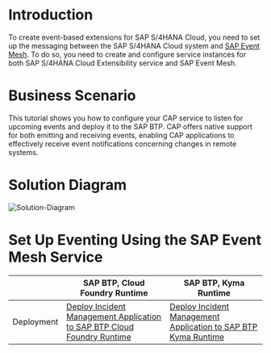 <!-- # Set Up Eventing Using the SAP Event Mesh Service

1. [Introduction](./prepare/introduction.md)
2. [Prerequisites](./prepare/prerequisites.md)
3. [Extend Incident Management Application with Eventing](./develop/extend-app.md)
4. [Running the application locally](./develop/run-app-locally.md)
5. [Option 1 - Deploy Incident Management Application to SAP BTP Cloud Foundry Runtime](./deploy/cf/deploy-to-cf.md)
6. [Option 2 - Deploy Incident Management Application to SAP BTP Kyma Runtime](./deploy/kyma/deploy-app-to-kyma.md)
7. [Test the end to end flow](./run-application/run-app-s4.md)

 -->
# Introduction
To create event-based extensions for SAP S/4HANA Cloud, you need to set up the messaging between the SAP S/4HANA Cloud system and [SAP Event Mesh](https://discovery-center.cloud.sap/serviceCatalog/event-mesh?region=all). To do so, you need to create and configure service instances for both SAP S/4HANA Cloud Extensibility service and SAP Event Mesh.

# Business Scenario

This tutorial shows you how to configure your CAP service to listen for upcoming events and deploy it to the SAP BTP. CAP offers native support for both emitting and receiving events, enabling CAP applications to effectively receive event notifications concerning changes in remote systems.

# Solution Diagram

![Solution-Diagram](./Solution-Diagram.png)

# Set Up Eventing Using the SAP Event Mesh Service

|                      | SAP BTP, Cloud Foundry Runtime                  | SAP BTP, Kyma Runtime                           |
|----------------------|-------------------------------------------------|-------------------------------------------------|
| Deployment      |  [Deploy Incident Management Application to SAP BTP Cloud Foundry Runtime](eventing-cf.md)              | [Deploy Incident Management Application to SAP BTP Kyma Runtime](eventing-kyma.md)             |

